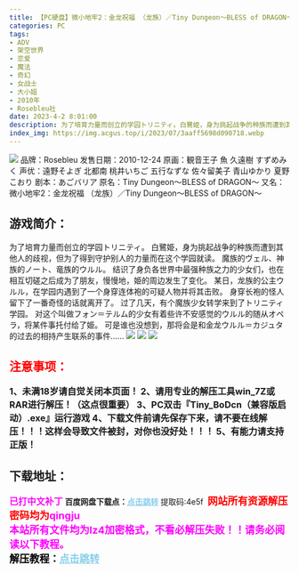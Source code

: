 ```yaml
---
title: 【PC硬盘】微小地牢2：金龙祝福 （龙族）／Tiny Dungeon～BLESS of DRAGON～
categories: PC
tags:
- ADV
- 架空世界
- 恋爱
- 魔法
- 奇幻
- 女战士
- 大小姐
- 2010年
- Rosebleu社
date: 2023-4-2 8:01:00
description: 为了培育力量而创立的学园トリニティ。白鷺姫，身为挑起战争的种族而遭到其他人的歧视，但为了得到守护别人的力量而在这个学园就读。魔族的ヴェル、神族的ノート、竜族的ウルル。结识了身负各世界中最强种族之力的少女们，也在相互切磋之后成为了朋友，慢慢地，姫的周边发生了变化。
index_img: https://img.acgus.top/i/2023/07/3aaff5698d090718.webp
---
```

![](https://img.acgus.top/i/2023/07/3aaff5698d090718.webp)
品牌：Rosebleu
发售日期：2010-12-24
原画：観音王子 魚 久遠樹 すずめみく
声优：遠野そよぎ 北都南 桃井いちご 五行なずな 佐々留美子 青山ゆかり 夏野こおり
剧本：あごバリア
原名：Tiny Dungeon～BLESS of DRAGON～
又名：微小地牢2：金龙祝福 （龙族）／Tiny Dungeon～BLESS of DRAGON～

## 游戏简介：
为了培育力量而创立的学园トリニティ。
白鷺姫，身为挑起战争的种族而遭到其他人的歧视，但为了得到守护别人的力量而在这个学园就读。
魔族的ヴェル、神族的ノート、竜族的ウルル。
结识了身负各世界中最强种族之力的少女们，也在相互切磋之后成为了朋友，慢慢地，姫的周边发生了变化。
某日，龙族的公主ウルル，在学园内遇到了一个身穿连体袍的可疑人物并将其击败。
身穿长袍的怪人留下了一番奇怪的话就离开了。
过了几天，有个魔族少女转学来到了トリニティ学园。
对这个叫做フォン＝テルム的少女有着些许不安感觉的ウルル的随从オペラ，将某件事托付给了姫。
可是谁也没想到，那将会是和金龙ウルル＝カジュタ的过去的相持产生联系的事件……
![](https://img.acgus.top/i/2023/07/d11c6cf076090725.webp)
![](https://img.acgus.top/i/2023/07/6619771366090723.webp)
![](https://img.acgus.top/i/2023/07/9605c1da68090720.webp)





## <font color=#FF0000 >注意事项：</font>
<font size=3><b>1、未满18岁请自觉关闭本页面！
2、请用专业的解压工具win_7Z或RAR进行解压！（这点很重要）
3、PC双击『Tiny_BoDcn（兼容版启动）.exe』运行游戏
4、下载文件前请先保存下来，请不要在线解压！！！这样会导致文件被封，对你也没好处！！！
5、有能力请支持正版！</b></font>

## 下载地址：
<font color=#FF00FF size=3><b>已打中文补丁</b></font>
<b>百度网盘下载点：</b><a href="https://pan.baidu.com/s/14V2GddC9Fkl75lNidap0Uw?pwd=4e5f" style="color: #87CEEB;"><b>点击跳转</b></a> 提取码:4e5f
<a style="padding: 0" href="https://post.qingju.org/AD/"><img style="max-width:100%" src="https://img.acgus.top/i/2024/07/478f689b8021d8d499ab43d21acf137a.gif" alt=""></a>
<b><font color=#FF0000 size=4>网站所有资源解压密码均为</b></font><b><font color=#FF00FF size=4>qingju</font><font color=#FF0000 ></font></b><br><b><font color=#FF00FF size=4>本站所有文件均为lz4加密格式，不看必解压失败！！请务必阅读以下教程。</b></font><br><b><font color=#000 size=4>解压教程：</b><a href="https://post.qingju.org/tutorial/000/" style="color: #87CEEB;"><b>点击跳转</b></a>
